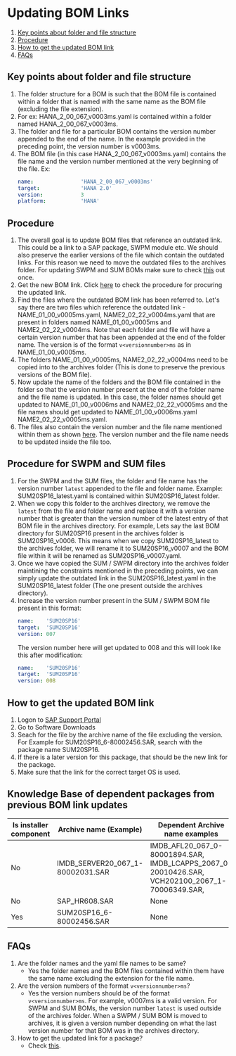 # Updating BOM Links

1.  [Key points about folder and file structure](#key-points-about-folder-and-file-structure)
1.  [Procedure](#procedure)
1.  [How to get the updated BOM link](#how-to-get-the-updated-bom-link)
1.  [FAQs](#questions)

## Key points about folder and file structure
1.  The folder structure for a BOM is such that the BOM file is contained within a folder that is named with the same name as the BOM file (excluding the file extension).
1.  For ex: HANA_2_00_067_v0003ms.yaml is contained within a folder named HANA_2_00_067_v0003ms.
1.  The folder and file for a particular BOM contains the version number appended to the end of the name. 
    In the example provided in the preceding point, the version number is v0003ms.
1.  The BOM file (in this case HANA_2_00_067_v0003ms.yaml) contains the file name and the version number mentioned at the very beginning of the file. Ex:
    ```yaml
    name:               'HANA_2_00_067_v0003ms'
    target:             'HANA 2.0'
    version:            3
    platform:           'HANA'
    ```
## Procedure

1.  The overall goal is to update BOM files that reference an outdated link.
    This could be a link to a SAP package, SWPM module etc.
    We should also preserve the earlier versions of the file which contain the outdated links.
    For this reason we need to move the outdated files to the archives folder. 
    For updating SWPM and SUM BOMs make sure to check [this](#procedure-for-swpm-and-sum-files) out once.
1.  Get the new BOM link.
    Click [here](#how-to-get-the-updated-bom-link) to check the procedure for procuring the updated link.
1.  Find the files where the outdated BOM link has been referred to. 
    Let's say there are two files which reference the outdated link - NAME_01_00_v0005ms.yaml, NAME2_02_22_v0004ms.yaml that are present in folders named NAME_01_00_v0005ms and NAME2_02_22_v0004ms.
    Note that each folder and file will have a certain version number that has been appended at the end of the folder name.
    The version is of the format ```v<versionnumber>ms``` as in NAME_01_00_v0005ms.
1.  The folders NAME_01_00_v0005ms, NAME2_02_22_v0004ms need to be copied into to the archives folder (This is done to preserve the previous versions of the BOM file).
1.  Now update the name of the folders and the BOM file contained in the folder so that the version number present at the end of the folder name  and the file name is updated. 
    In this case, the folder names should get updated to NAME_01_00_v0006ms and NAME2_02_22_v0005ms and the file names should get updated to NAME_01_00_v0006ms.yaml NAME2_02_22_v0005ms.yaml.
1.  The files also contain the version number and the file name mentioned within them as shown [here](#key-points-about-folder-and-file-structure). 
    The version number and the file name needs to be updated inside the file too.

## Procedure for SWPM and SUM files

1.  For the SWPM and the SUM files, the folder and file name has the version number ```latest``` appended to the file and folder name. 
    Example: SUM20SP16_latest.yaml is contained within SUM20SP16_latest folder.
1.  When we copy this folder to the archives directory, we remove the ```latest``` from the file and folder name and replace it with a version number that is greater than the version number of the latest entry of that BOM file in the archives directory.
    For example, Lets say the last BOM directory for SUM20SP16 present in the archives folder is SUM20SP16_v0006.
    This means when we copy SUM20SP16_latest to the archives folder, we will rename it to SUM20SP16_v0007 and the BOM file within it will be renamed as SUM20SP16_v0007.yaml.
1. Once we have copied the SUM / SWPM directory into the archives folder maintining the constraints mentioned in the preceding points, we can simply update the outdated link in the SUM20SP16_latest.yaml in the SUM20SP16_latest folder (The one present outside the archives directory).
1. Increase the version number present in the SUM / SWPM BOM file present in this format:
    ```yaml
    name:    'SUM20SP16'
    target:  'SUM20SP16'
    version: 007
    ```
    The version number here will get updated to 008 and this will look like this after modification:
    ```yaml
    name:    'SUM20SP16'
    target:  'SUM20SP16'
    version: 008
    ```

## How to get the updated BOM link

1.  Logon to [SAP Support Portal](https://launchpad.support.sap.com/#/softwarecenter)
1.  Go to Software Downloads
1.  Seach for the file by the archive name of the file excluding the version.
    For Example for SUM20SP16_6-80002456.SAR, search with the package name SUM20SP16.
1.  If there is a later version for this package, that should be the new link for the package.
1.  Make sure that the link for the correct target OS is used. 

## Knowledge Base of dependent packages from previous BOM link updates

|Is installer component  |  Archive name (Example) | Dependent Archive name examples |
|------------------------|-------------------------|------|
| No          |  IMDB_SERVER20_067_1-80002031.SAR | IMDB_AFL20_067_0-80001894.SAR, IMDB_LCAPPS_2067_0-20010426.SAR, VCH202100_2067_1-70006349.SAR, |
| No          |  SAP_HR608.SAR  |  None |
| Yes         | SUM20SP16_6-80002456.SAR | None |


## FAQs
1.  Are the folder names and the yaml file names to be same?
    * Yes the folder names and the BOM files contained within them have the same name excluding the extension for the file name.
1.  Are the version numbers of the format ```v<versionnumber>ms```?
    * Yes the version numbers should be of the format ```v<versionnumber>ms```.
    For example, v0007ms is a valid version.
    For SWPM and SUM BOMs, the version number ```latest``` is used outside of the archives folder.
    When a SWPM / SUM BOM is moved to archives, it is given a version number depending on what the last version number for that BOM was in the archives directory.
1.  How to get the updated link for a package?
    * Check [this](#how-to-get-the-updated-bom-link).





